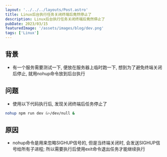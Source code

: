 ```yaml
---
layout: '../../../layouts/Post.astro'
title: Linux后台执行任务关闭终端后竟然停止了
description: Linux后台执行任务关闭终端后竟然停止了
pubDate: 2023/03/15
featuredImage: '/assets/images/blog/dev.png'
tags: ['Linux']
---
```


## 背景

- 有一个服务需要测试一下, 便放在服务器上临时跑一下, 想到为了避免终端关闭后停止, 就用nohup命令放到后台执行

## 问题

- 使用以下代码执行后, 发现关闭终端后任务停止了

```bash
nohup npm run dev &>/dev/null &
```

## 原因

- nohup命令是用来忽略SIGHUP信号的, 但是当终端关闭时, 会发送SIGHUP信号给所有子进程; 所以需要执行后使用exit命令退出任务才能继续执行

